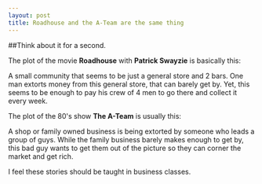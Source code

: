 ```yaml
---
layout: post
title: Roadhouse and the A-Team are the same thing
---
```

##Think about it for a second.

The plot of the movie **Roadhouse** with **Patrick Swayzie** is basically this:

A small community that seems to be just a general store and 2 bars. One man extorts money from this general store, that can barely get by. Yet, this seems to be enough to pay his crew of 4 men to go there and collect it every week.

The plot of the 80's show **The A-Team** is usually this:

A shop or family owned business is being extorted by someone who leads a group of guys. While the family business barely makes enough to get by, this bad guy wants to get them out of the picture so they can corner the market and get rich.

I feel these stories should be taught in business classes.